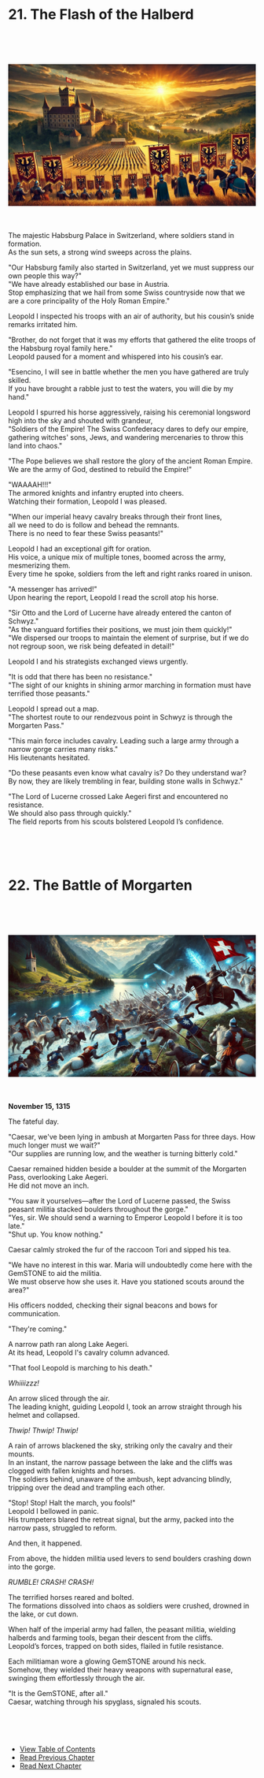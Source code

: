 # 21. The Flash of the Halberd <br>
<br><br><br>

![alt text](/01_gemston/images/ch-2-04-Habsburg_palace.webp)
<br><br><br>

The majestic Habsburg Palace in Switzerland, where soldiers stand in formation.  
As the sun sets, a strong wind sweeps across the plains.  

"Our Habsburg family also started in Switzerland, yet we must suppress our own people this way?"  
"We have already established our base in Austria.  
Stop emphasizing that we hail from some Swiss countryside now that we are a core principality of the Holy Roman Empire."  

Leopold I inspected his troops with an air of authority, but his cousin’s snide remarks irritated him.  

"Brother, do not forget that it was my efforts that gathered the elite troops of the Habsburg royal family here."  
Leopold paused for a moment and whispered into his cousin’s ear.  

"Esencino, I will see in battle whether the men you have gathered are truly skilled.  
If you have brought a rabble just to test the waters, you will die by my hand."  

Leopold I spurred his horse aggressively, raising his ceremonial longsword high into the sky and shouted with grandeur,  
"Soldiers of the Empire! The Swiss Confederacy dares to defy our empire,  
gathering witches' sons, Jews, and wandering mercenaries to throw this land into chaos."  

"The Pope believes we shall restore the glory of the ancient Roman Empire.  
We are the army of God, destined to rebuild the Empire!"  

"WAAAAH!!!"  
The armored knights and infantry erupted into cheers.  
Watching their formation, Leopold I was pleased.  

"When our imperial heavy cavalry breaks through their front lines,  
all we need to do is follow and behead the remnants.  
There is no need to fear these Swiss peasants!"  

Leopold I had an exceptional gift for oration.  
His voice, a unique mix of multiple tones, boomed across the army, mesmerizing them.  
Every time he spoke, soldiers from the left and right ranks roared in unison.  

"A messenger has arrived!"  
Upon hearing the report, Leopold I read the scroll atop his horse.  

"Sir Otto and the Lord of Lucerne have already entered the canton of Schwyz."  
"As the vanguard fortifies their positions, we must join them quickly!"  
"We dispersed our troops to maintain the element of surprise, but if we do not regroup soon, we risk being defeated in detail!"  

Leopold I and his strategists exchanged views urgently.  

"It is odd that there has been no resistance."  
"The sight of our knights in shining armor marching in formation must have terrified those peasants."  

Leopold I spread out a map.  
"The shortest route to our rendezvous point in Schwyz is through the Morgarten Pass."  

"This main force includes cavalry. Leading such a large army through a narrow gorge carries many risks."  
His lieutenants hesitated.  

"Do these peasants even know what cavalry is? Do they understand war?  
By now, they are likely trembling in fear, building stone walls in Schwyz."  

"The Lord of Lucerne crossed Lake Aegeri first and encountered no resistance.  
We should also pass through quickly."  
The field reports from his scouts bolstered Leopold I’s confidence.  

<br><br><br>

# 22. The Battle of Morgarten <br>
<br><br><br>

![alt text](/01_gemston/images/ch-2-04-Morgarten.webp)
<br><br><br>

**November 15, 1315**  

The fateful day.  

"Caesar, we've been lying in ambush at Morgarten Pass for three days. How much longer must we wait?"  
"Our supplies are running low, and the weather is turning bitterly cold."  

Caesar remained hidden beside a boulder at the summit of the Morgarten Pass, overlooking Lake Aegeri.  
He did not move an inch.  

"You saw it yourselves—after the Lord of Lucerne passed, the Swiss peasant militia stacked boulders throughout the gorge."  
"Yes, sir. We should send a warning to Emperor Leopold I before it is too late."  
"Shut up. You know nothing."  

Caesar calmly stroked the fur of the raccoon Tori and sipped his tea.  

"We have no interest in this war. Maria will undoubtedly come here with the GemSTONE to aid the militia.  
We must observe how she uses it. Have you stationed scouts around the area?"  

His officers nodded, checking their signal beacons and bows for communication.  

"They're coming."  

A narrow path ran along Lake Aegeri.  
At its head, Leopold I's cavalry column advanced.  

"That fool Leopold is marching to his death."  

*Whiiiizzz!*  

An arrow sliced through the air.  
The leading knight, guiding Leopold I, took an arrow straight through his helmet and collapsed.  

*Thwip! Thwip! Thwip!*  

A rain of arrows blackened the sky, striking only the cavalry and their mounts.  
In an instant, the narrow passage between the lake and the cliffs was clogged with fallen knights and horses.  
The soldiers behind, unaware of the ambush, kept advancing blindly, tripping over the dead and trampling each other.  

"Stop! Stop! Halt the march, you fools!"  
Leopold I bellowed in panic.  
His trumpeters blared the retreat signal, but the army, packed into the narrow pass, struggled to reform.  

And then, it happened.  

From above, the hidden militia used levers to send boulders crashing down into the gorge.  

*RUMBLE! CRASH! CRASH!*  

The terrified horses reared and bolted.  
The formations dissolved into chaos as soldiers were crushed, drowned in the lake, or cut down.  

When half of the imperial army had fallen, the peasant militia, wielding halberds and farming tools, began their descent from the cliffs.  
Leopold’s forces, trapped on both sides, flailed in futile resistance.  

Each militiaman wore a glowing GemSTONE around his neck.  
Somehow, they wielded their heavy weapons with supernatural ease, swinging them effortlessly through the air.  

"It is the GemSTONE, after all."  
Caesar, watching through his spyglass, signaled his scouts.  

<br><br><br>

* [View Table of Contents](content_en.md) <br>
* [Read Previous Chapter](/01_gemston/EN/EN_20.md)  
* [Read Next Chapter](/01_gemston/EN/EN_23.md)  
